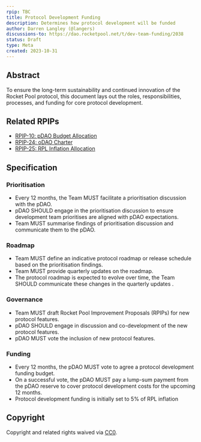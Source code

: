 ```yaml
---
rpip: TBC 
title: Protocol Development Funding
description: Determines how protocol development will be funded
author: Darren Langley (@langers)
discussions-to: https://dao.rocketpool.net/t/dev-team-funding/2038
status: Draft
type: Meta
created: 2023-10-31
---
```


## Abstract
To ensure the long-term sustainability and continued innovation of the Rocket Pool protocol, this document lays out the roles, responsibilities, processes, and funding for core protocol development.

## Related RPIPs
- [RPIP-10: pDAO Budget Allocation](https://rpips.rocketpool.net/RPIPs/RPIP-10)
- [RPIP-24: oDAO Charter](https://rpips.rocketpool.net/RPIPs/RPIP-24)
- [RPIP-25: RPL Inflation Allocation](https://rpips.rocketpool.net/RPIPs/RPIP-25)

## Specification

### Prioritisation

- Every 12 months, the Team MUST facilitate a prioritisation discussion with the pDAO.
- pDAO SHOULD engage in the prioritisation discussion to ensure development team prioritises are aligned with pDAO expectations.
- Team MUST summarise findings of prioritisation discussion and communicate them to the pDAO.

### Roadmap

- Team MUST define an indicative protocol roadmap or release schedule based on the prioritisation findings.
- Team MUST provide quarterly updates on the roadmap.
- The protocol roadmap is expected to evolve over time, the Team SHOULD communicate these changes in the quarterly updates . 

### Governance

- Team MUST draft Rocket Pool Improvement Proposals (RPIPs) for new protocol features.
- pDAO SHOULD engage in discussion and co-development of the new protocol features.
- pDAO MUST vote the inclusion of new protocol features.

### Funding

- Every 12 months, the pDAO MUST vote to agree a protocol development funding budget.
- On a successful vote, the pDAO MUST pay a lump-sum payment from the pDAO reserve to cover protocol development costs for the upcoming 12 months.
- Protocol development funding is initially set to 5% of RPL inflation

## Copyright
Copyright and related rights waived via [CC0](https://creativecommons.org/publicdomain/zero/1.0/).